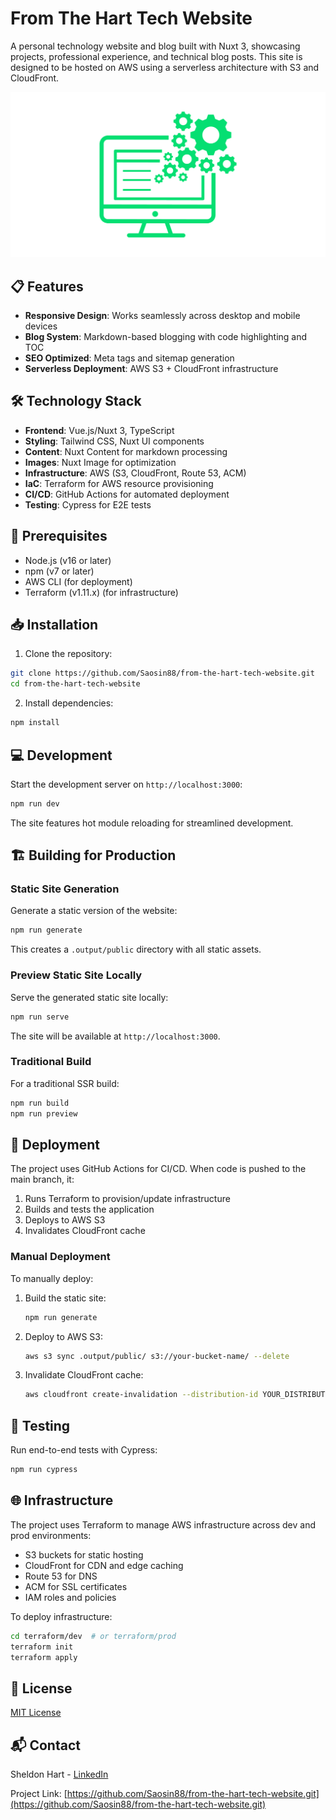 # From The Hart Tech Website

A personal technology website and blog built with Nuxt 3, showcasing projects, professional experience, and technical blog posts. This site is designed to be hosted on AWS using a serverless architecture with S3 and CloudFront.

![Website Screenshot](/public/logo/from-the-hart-social.png)

## 📋 Features

- **Responsive Design**: Works seamlessly across desktop and mobile devices
- **Blog System**: Markdown-based blogging with code highlighting and TOC
- **SEO Optimized**: Meta tags and sitemap generation
- **Serverless Deployment**: AWS S3 + CloudFront infrastructure

## 🛠️ Technology Stack

- **Frontend**: Vue.js/Nuxt 3, TypeScript
- **Styling**: Tailwind CSS, Nuxt UI components
- **Content**: Nuxt Content for markdown processing
- **Images**: Nuxt Image for optimization
- **Infrastructure**: AWS (S3, CloudFront, Route 53, ACM)
- **IaC**: Terraform for AWS resource provisioning
- **CI/CD**: GitHub Actions for automated deployment
- **Testing**: Cypress for E2E tests

## 🧰 Prerequisites

- Node.js (v16 or later)
- npm (v7 or later)
- AWS CLI (for deployment)
- Terraform (v1.11.x) (for infrastructure)

## 📥 Installation

1. Clone the repository:

```bash
git clone https://github.com/Saosin88/from-the-hart-tech-website.git
cd from-the-hart-tech-website
```

2. Install dependencies:

```bash
npm install
```

## 💻 Development

Start the development server on `http://localhost:3000`:

```bash
npm run dev
```

The site features hot module reloading for streamlined development.

## 🏗️ Building for Production

### Static Site Generation

Generate a static version of the website:

```bash
npm run generate
```

This creates a `.output/public` directory with all static assets.

### Preview Static Site Locally

Serve the generated static site locally:

```bash
npm run serve
```

The site will be available at `http://localhost:3000`.

### Traditional Build

For a traditional SSR build:

```bash
npm run build
npm run preview
```

## 🚀 Deployment

The project uses GitHub Actions for CI/CD. When code is pushed to the main branch, it:

1. Runs Terraform to provision/update infrastructure
2. Builds and tests the application
3. Deploys to AWS S3
4. Invalidates CloudFront cache

### Manual Deployment

To manually deploy:

1. Build the static site:
   ```bash
   npm run generate
   ```

2. Deploy to AWS S3:
   ```bash
   aws s3 sync .output/public/ s3://your-bucket-name/ --delete
   ```

3. Invalidate CloudFront cache:
   ```bash
   aws cloudfront create-invalidation --distribution-id YOUR_DISTRIBUTION_ID --paths "/*"
   ```

## 🧪 Testing

Run end-to-end tests with Cypress:

```bash
npm run cypress
```

## 🌐 Infrastructure

The project uses Terraform to manage AWS infrastructure across dev and prod environments:

- S3 buckets for static hosting
- CloudFront for CDN and edge caching
- Route 53 for DNS
- ACM for SSL certificates
- IAM roles and policies

To deploy infrastructure:

```bash
cd terraform/dev  # or terraform/prod
terraform init
terraform apply
```

## 📄 License

[MIT License](LICENSE)

## 📬 Contact

Sheldon Hart - [LinkedIn](https://www.linkedin.com/in/sheldon-hart/)

Project Link: [https://github.com/Saosin88/from-the-hart-tech-website.git](https://github.com/Saosin88/from-the-hart-tech-website.git)
